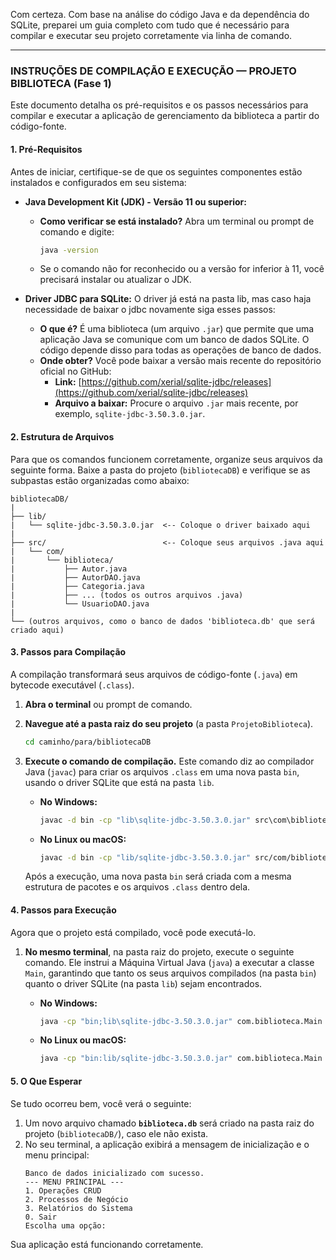 Com certeza. Com base na análise do código Java e da dependência do SQLite, preparei um guia completo com tudo que é necessário para compilar e executar seu projeto corretamente via linha de comando.

-----

### **INSTRUÇÕES DE COMPILAÇÃO E EXECUÇÃO — PROJETO BIBLIOTECA (Fase 1)**

Este documento detalha os pré-requisitos e os passos necessários para compilar e executar a aplicação de gerenciamento da biblioteca a partir do código-fonte.

#### **1. Pré-Requisitos**

Antes de iniciar, certifique-se de que os seguintes componentes estão instalados e configurados em seu sistema:

  * **Java Development Kit (JDK) - Versão 11 ou superior:**

      * **Como verificar se está instalado?** Abra um terminal ou prompt de comando e digite:
        ```sh
        java -version
        ```
      * Se o comando não for reconhecido ou a versão for inferior à 11, você precisará instalar ou atualizar o JDK.

  * **Driver JDBC para SQLite:**
      O driver já está na pasta lib, mas caso haja necessidade de baixar o jdbc novamente siga esses passos:
      * **O que é?** É uma biblioteca (um arquivo `.jar`) que permite que uma aplicação Java se comunique com um banco de dados SQLite. O código depende disso para todas as operações de banco de dados.
      * **Onde obter?** Você pode baixar a versão mais recente do repositório oficial no GitHub:
          * **Link:** [https://github.com/xerial/sqlite-jdbc/releases](https://github.com/xerial/sqlite-jdbc/releases)
          * **Arquivo a baixar:** Procure o arquivo `.jar` mais recente, por exemplo, `sqlite-jdbc-3.50.3.0.jar`.

#### **2. Estrutura de Arquivos**

Para que os comandos funcionem corretamente, organize seus arquivos da seguinte forma.  Baixe a pasta do projeto (`bibliotecaDB`) e  verifique se as subpastas estão organizadas como abaixo:

```
bibliotecaDB/
|
├── lib/
|   └── sqlite-jdbc-3.50.3.0.jar  <-- Coloque o driver baixado aqui
|
├── src/                          <-- Coloque seus arquivos .java aqui
|   └── com/
|       └── biblioteca/
|           ├── Autor.java
|           ├── AutorDAO.java
|           ├── Categoria.java
|           ├── ... (todos os outros arquivos .java)
|           └── UsuarioDAO.java
|
└── (outros arquivos, como o banco de dados 'biblioteca.db' que será criado aqui)
```

#### **3. Passos para Compilação**

A compilação transformará seus arquivos de código-fonte (`.java`) em bytecode executável (`.class`).

1.  **Abra o terminal** ou prompt de comando.

2.  **Navegue até a pasta raiz do seu projeto** (a pasta `ProjetoBiblioteca`).

    ```sh
    cd caminho/para/bibliotecaDB
    ```

3.  **Execute o comando de compilação.** Este comando diz ao compilador Java (`javac`) para criar os arquivos `.class` em uma nova pasta `bin`, usando o driver SQLite que está na pasta `lib`.

      * **No Windows:**
        ```cmd
        javac -d bin -cp "lib\sqlite-jdbc-3.50.3.0.jar" src\com\biblioteca\*.java
        ```
      * **No Linux ou macOS:**
        ```sh
        javac -d bin -cp "lib/sqlite-jdbc-3.50.3.0.jar" src/com/biblioteca/*.java
        ```

    Após a execução, uma nova pasta `bin` será criada com a mesma estrutura de pacotes e os arquivos `.class` dentro dela.

#### **4. Passos para Execução**

Agora que o projeto está compilado, você pode executá-lo.

1.  **No mesmo terminal**, na pasta raiz do projeto, execute o seguinte comando. Ele instrui a Máquina Virtual Java (`java`) a executar a classe `Main`, garantindo que tanto os seus arquivos compilados (na pasta `bin`) quanto o driver SQLite (na pasta `lib`) sejam encontrados.

      * **No Windows:**
        ```cmd
        java -cp "bin;lib\sqlite-jdbc-3.50.3.0.jar" com.biblioteca.Main
        ```
      * **No Linux ou macOS:**
        ```sh
        java -cp "bin:lib/sqlite-jdbc-3.50.3.0.jar" com.biblioteca.Main
        ```

#### **5. O Que Esperar**

Se tudo ocorreu bem, você verá o seguinte:

1.  Um novo arquivo chamado **`biblioteca.db`** será criado na pasta raiz do projeto (`bibliotecaDB/`), caso ele não exista. 
2.  No seu terminal, a aplicação exibirá a mensagem de inicialização e o menu principal:
    ```
    Banco de dados inicializado com sucesso.
    --- MENU PRINCIPAL ---
    1. Operações CRUD
    2. Processos de Negócio
    3. Relatórios do Sistema
    0. Sair
    Escolha uma opção:
    ```

Sua aplicação está funcionando corretamente.
